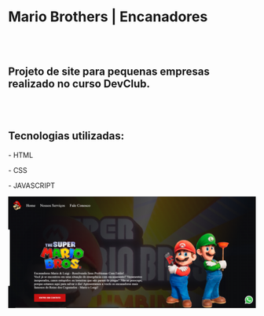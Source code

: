 <h1>Mario Brothers | Encanadores</h1>
<br>
<br>
<h2>Projeto de site para pequenas empresas realizado no curso DevClub.</h2>
<br>
<br>
<h2>Tecnologias utilizadas:</h2>
  <p>- HTML</p>
  <p>- CSS</p>
  <p>- JAVASCRIPT</p>

<img src="https://github.com/luizh-ssousa/mario-brother-encanadores/blob/master/img/MARIO1.png?raw=true"> 
